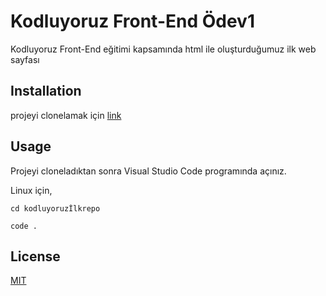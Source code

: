 # Kodluyoruz Front-End Ödev1

Kodluyoruz Front-End eğitimi kapsamında html ile oluşturduğumuz ilk web sayfası

## Installation

projeyi clonelamak için [link](https://github.com/berkpak/kodluyoruzfrontend.git)

## Usage 

Projeyi cloneladıktan sonra Visual Studio Code programında açınız.

Linux için, 

`cd kodluyoruzİlkrepo`

`code .`

## License
[MIT](https://choosealicense.com/licenses/mit/)